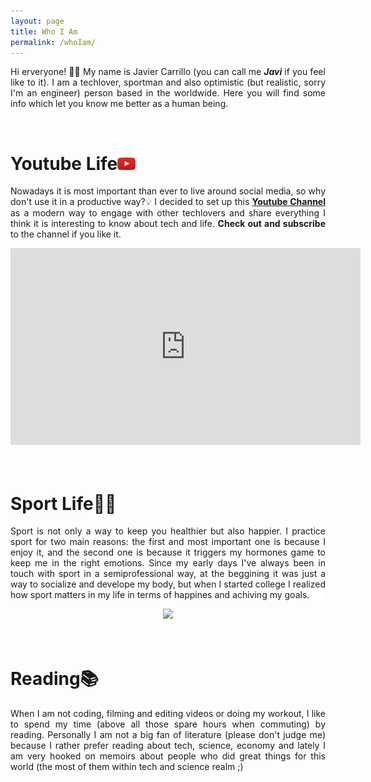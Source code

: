 ```yaml
---
layout: page
title: Who I Am
permalink: /whoIam/
---
```


<p style="text-align: justify">Hi erveryone! 🙋‍♂️ My name is Javier Carrillo (you can call me <b><i>Javi</i></b> if you feel like to it). I am a techlover, sportman and also optimistic (but realistic, sorry I'm an engineer) person based in the worldwide. Here you will find some info which let you know me better as a human being.</p>
<br>
<h1><b>Youtube Life</b><img src="/assets/img/youtuberedlogo.png" whith="20" height="20"></h1>
<p style="text-align: justify">Nowadays it is most important than ever to live around social media, so why don't use it in a productive way?💡 I decided to set up this <a href="https://www.youtube.com/channel/UCYYS01JxUBwsVUYocGZ9lQw/featured?view_as=subscriber"><b>Youtube Channel</b></a> as a modern way to engage with other techlovers and share everything I think it is interesting to know about tech and life. <b>Check out and subscribe</b> to the channel if you like it.</p>
<!--<img src="/assets/img/photo.png" whith="100" height="100"> -->
<div align="center"><iframe width="560" height="315" src="https://www.youtube.com/embed/b3VcGKv9Cfw" frameborder="0" allow="accelerometer; autoplay; clipboard-write; encrypted-media; gyroscope; picture-in-picture" allowfullscreen></iframe></div>
<br>
<br>
<h1><b>Sport Life🏃‍♂️</b></h1>
<p style="text-align: justify; background-color: white">Sport is not only a way to keep you healthier but also happier. I practice sport for two main reasons: the first and most important one is because I enjoy it, and the second one is because it triggers my hormones game to keep me in the right emotions. Since my early days I've always been in touch with sport in a semiprofessional way, at the beggining it was just a way to socialize and develope my body, but when I started college I realized how sport matters in my life in terms of happines and achiving my goals.</p>
<div align="center"><img src="/assets/img/VTTI1266-originalrecort.jpg" whith="560" height="625"></div>
<br>
<br>
<h1><b>Reading📚</b></h1>
<p style="text-align: justify">When I am not coding, filming and editing videos or doing my workout, I like to spend my time (above all those spare hours when commuting) by reading. Personally I am not a big fan of literature (please don't judge me) because I rather prefer reading about tech, science, economy and lately I am very hooked on memoirs about people who did great things for this world (the most of them within tech and science realm ;)</p>

